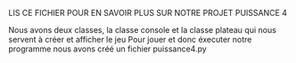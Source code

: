  LIS CE FICHIER POUR EN SAVOIR PLUS SUR NOTRE PROJET PUISSANCE 4

Nous avons deux classes, la  classe console et la classe plateau qui nous servent à créer et afficher le jeu
Pour jouer et donc éxecuter notre programme nous avons créé un fichier puissance4.py 
